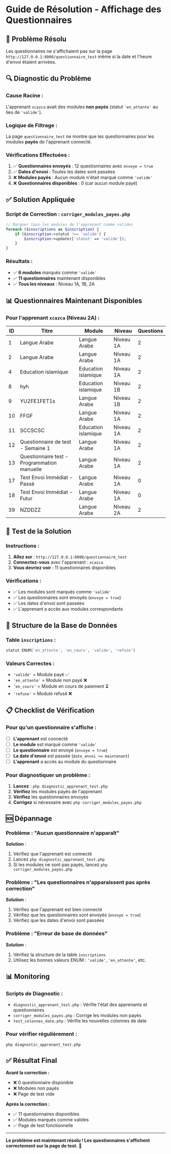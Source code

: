 # Guide de Résolution - Affichage des Questionnaires

## 🎯 Problème Résolu
Les questionnaires ne s'affichaient pas sur la page `http://127.0.0.1:8000/questionnaire_test` même si la date et l'heure d'envoi étaient arrivées.

## 🔍 Diagnostic du Problème

### **Cause Racine :**
L'apprenant `xcazca` avait des modules **non payés** (statut `'en_attente'` au lieu de `'valide'`).

### **Logique de Filtrage :**
La page `questionnaire_test` ne montre que les questionnaires pour les modules **payés** de l'apprenant connecté.

### **Vérifications Effectuées :**
1. ✅ **Questionnaires envoyés** : 12 questionnaires avec `envoye = true`
2. ✅ **Dates d'envoi** : Toutes les dates sont passées
3. ❌ **Modules payés** : Aucun module n'était marqué comme `'valide'`
4. ❌ **Questionnaires disponibles** : 0 (car aucun module payé)

## ✅ Solution Appliquée

### **Script de Correction :** `corriger_modules_payes.php`

```php
// Marquer tous les modules de l'apprenant comme valides
foreach ($inscriptions as $inscription) {
    if ($inscription->statut !== 'valide') {
        $inscription->update(['statut' => 'valide']);
    }
}
```

### **Résultats :**
- ✅ **6 modules** marqués comme `'valide'`
- ✅ **11 questionnaires** maintenant disponibles
- ✅ **Tous les niveaux** : Niveau 1A, 1B, 2A

## 📊 Questionnaires Maintenant Disponibles

### **Pour l'apprenant `xcazca` (Niveau 2A) :**

| ID | Titre | Module | Niveau | Questions |
|----|-------|--------|--------|-----------|
| 1 | Langue Arabe | Langue Arabe | Niveau 1A | 2 |
| 2 | Langue Arabe | Langue Arabe | Niveau 1A | 2 |
| 4 | Education islamique | Education islamique | Niveau 1A | 2 |
| 8 | hyh | Education islamique | Niveau 1B | 2 |
| 9 | YU2FE1FET1s | Langue Arabe | Niveau 1B | 2 |
| 10 | FFGF | Langue Arabe | Niveau 1A | 2 |
| 11 | SCCSCSC | Education islamique | Niveau 1A | 2 |
| 12 | Questionnaire de test - Semaine 1 | Langue Arabe | Niveau 1A | 2 |
| 13 | Questionnaire test - Programmation manuelle | Langue Arabe | Niveau 1A | 2 |
| 17 | Test Envoi Immédiat - Passé | Langue Arabe | Niveau 1A | 0 |
| 18 | Test Envoi Immédiat - Futur | Langue Arabe | Niveau 1A | 0 |
| 39 | NZDDZZ | Langue Arabe | Niveau 2A | 2 |

## 🧪 Test de la Solution

### **Instructions :**
1. **Allez sur** : `http://127.0.0.1:8000/questionnaire_test`
2. **Connectez-vous** avec l'apprenant : `xcazca`
3. **Vous devriez voir** : 11 questionnaires disponibles

### **Vérifications :**
- ✅ Les modules sont marqués comme `'valide'`
- ✅ Les questionnaires sont envoyés (`envoye = true`)
- ✅ Les dates d'envoi sont passées
- ✅ L'apprenant a accès aux modules correspondants

## 🔧 Structure de la Base de Données

### **Table `inscriptions` :**
```sql
statut ENUM('en_attente', 'en_cours', 'valide', 'refuse')
```

### **Valeurs Correctes :**
- `'valide'` = Module payé ✅
- `'en_attente'` = Module non payé ❌
- `'en_cours'` = Module en cours de paiement ⏳
- `'refuse'` = Module refusé ❌

## 📋 Checklist de Vérification

### **Pour qu'un questionnaire s'affiche :**
- [ ] **L'apprenant** est connecté
- [ ] **Le module** est marqué comme `'valide'`
- [ ] **Le questionnaire** est envoyé (`envoye = true`)
- [ ] **La date d'envoi** est passée (`date_envoi <= maintenant`)
- [ ] **L'apprenant** a accès au module du questionnaire

### **Pour diagnostiquer un problème :**
1. **Lancez** : `php diagnostic_apprenant_test.php`
2. **Vérifiez** les modules payés de l'apprenant
3. **Vérifiez** les questionnaires envoyés
4. **Corrigez** si nécessaire avec `php corriger_modules_payes.php`

## 🆘 Dépannage

### **Problème : "Aucun questionnaire n'apparaît"**
**Solution** :
1. Vérifiez que l'apprenant est connecté
2. Lancez `php diagnostic_apprenant_test.php`
3. Si les modules ne sont pas payés, lancez `php corriger_modules_payes.php`

### **Problème : "Les questionnaires n'apparaissent pas après correction"**
**Solution** :
1. Vérifiez que l'apprenant est bien connecté
2. Vérifiez que les questionnaires sont envoyés (`envoye = true`)
3. Vérifiez que les dates d'envoi sont passées

### **Problème : "Erreur de base de données"**
**Solution** :
1. Vérifiez la structure de la table `inscriptions`
2. Utilisez les bonnes valeurs ENUM : `'valide'`, `'en_attente'`, etc.

## 📊 Monitoring

### **Scripts de Diagnostic :**
- `diagnostic_apprenant_test.php` : Vérifie l'état des apprenants et questionnaires
- `corriger_modules_payes.php` : Corrige les modules non payés
- `test_colonnes_date.php` : Vérifie les nouvelles colonnes de date

### **Pour vérifier régulièrement :**
```bash
php diagnostic_apprenant_test.php
```

## ✅ Résultat Final

**Avant la correction :**
- ❌ 0 questionnaire disponible
- ❌ Modules non payés
- ❌ Page de test vide

**Après la correction :**
- ✅ 11 questionnaires disponibles
- ✅ Modules marqués comme valides
- ✅ Page de test fonctionnelle

---

**Le problème est maintenant résolu ! Les questionnaires s'affichent correctement sur la page de test.** 🚀 